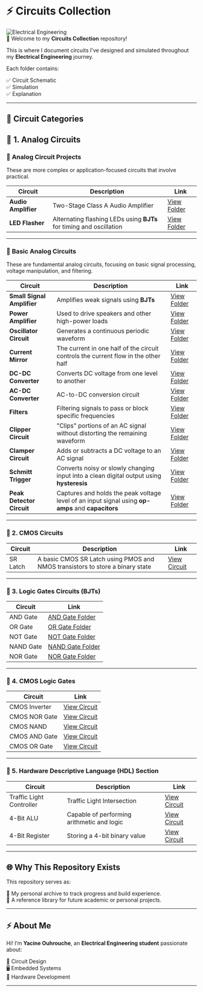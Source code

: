 # ⚡ Circuits Collection

![Electrical Engineering](https://img.shields.io/badge/Electrical%20Engineering-Projects-blue?style=for-the-badge)  
📡 Welcome to my **Circuits Collection** repository!

This is where I document circuits I’ve designed and simulated throughout my **Electrical Engineering** journey.

Each folder contains:

✅ Circuit Schematic  
✅ Simulation  
✅ Explanation  

---

## 📂 Circuit Categories

## 🔗 1. Analog Circuits

### 🔹 **Analog Circuit Projects**

These are more complex or application-focused circuits that involve practical.

| Circuit            | Description                                                                  | Link                                              |
|--------------------|------------------------------------------------------------------------------|---------------------------------------------------|
| **Audio Amplifier** | Two-Stage Class A Audio Amplifier | [View Folder](./Circuits_Projects/Audio_Amplifier) |
| **LED Flasher**     | Alternating flashing LEDs using **BJTs** for timing and oscillation | [View Folder](./Circuits_Projects/LED_Flasher/)       |

---

### 🔹 **Basic Analog Circuits**

These are fundamental analog circuits, focusing on basic signal processing, voltage manipulation, and filtering.

| Circuit                 | Description                                                                  | Link                                              |
|-------------------------|------------------------------------------------------------------------------|---------------------------------------------------|
| **Small Signal Amplifier** | Amplifies weak signals using **BJTs**                                      | [View Folder](./BJT_Circuits/Small_Signal_Amplifier) |
| **Power Amplifier**       | Used to drive speakers and other high-power loads                          | [View Folder](./BJT_Circuits/Power_Amplifier)     |
| **Oscillator Circuit**    | Generates a continuous periodic waveform                                   | [View Folder](./BJT_Circuits/Oscillator)         |
| **Current Mirror**        | The current in one half of the circuit controls the current flow in the other half | [View Folder](./BJT_Circuits/Current_mirror/)      |
| **DC-DC Converter**       | Converts DC voltage from one level to another                               | [View Folder](./BJT_Circuits/DCDC_Converter/)     |
| **AC-DC Converter**       | AC-to-DC conversion circuit                                                 | [View Folder](./BJT_Circuits/Rectifier/)          |
| **Filters**               | Filtering signals to pass or block specific frequencies                     | [View Folder](./BJT_Circuits/Filters/)            |
| **Clipper Circuit**       | "Clips" portions of an AC signal without distorting the remaining waveform   | [View Folder](./BJT_Circuits/Clipper_Circuit/)    |
| **Clamper Circuit**       | Adds or subtracts a DC voltage to an AC signal                              | [View Folder](./BJT_Circuits/Clamper_Circuits/)   |
| **Schmitt Trigger**       | Converts noisy or slowly changing input into a clean digital output using **hysteresis** | [View Folder](./BJT_Circuits/Schmitt_trigger)     |
| **Peak Detector Circuit** | Captures and holds the peak voltage level of an input signal using **op-amps** and **capacitors** | [View Folder](./BJT_Circuits/Peak_Detector)     |



---

### 🔗 2. CMOS Circuits 

| Circuit | Description | Link |
|---|---|---|
| SR Latch| A basic CMOS SR Latch using PMOS and NMOS transistors to store a binary state	 | [View Circuit](./CMOS_Circuits/SR_Latch/) |

---

### 🔗 3. Logic Gates Circuits (BJTs)

| Circuit | Link |
|---|---|
| AND Gate | [AND Gate Folder](./Logic_Gates/AND_Gate/) |
| OR Gate | [OR Gate Folder](./Logic_Gates/OR_Gate/) |
| NOT Gate | [NOT Gate Folder](./Logic_Gates/NOT_Gate/) |
| NAND Gate | [NAND Gate Folder](./Logic_Gates/NAND_Gate/) |
| NOR Gate | [NOR Gate Folder](./Logic_Gates/NOR_Gate/) |

---
### 🔗 4. CMOS Logic Gates

| Circuit |  Link |
|---|---|
| CMOS Inverter | [View Circuit](./CMOS_Logic_Gates/CMOS_NOT_Gate/) |
| CMOS NOR Gate | [View Circuit](./CMOS_Logic_Gates/CMOS_NOR_Gate/) |
| CMOS NAND | [View Circuit](./CMOS_Logic_Gates/CMOS_NAND_Gate/) |
| CMOS AND Gate | [View Circuit](./CMOS_Logic_Gates/CMOS_AND_Gate/) |
| CMOS OR Gate | [View Circuit](./CMOS_Logic_Gates/CMOS_OR_Gate/) |

---

### 🔗 5. Hardware Descriptive Language (HDL) Section

| Circuit | Description | Link |
|---|---|---|
| Traffic Light Controller |Traffic Light Intersection | [View Circuit](./HDL/Traffic_Light_Controller/) |
| 4-Bit ALU |Capable of performing arithmetic and logic | [View Circuit](./HDL/4_Bit_ALU/) |
| 4-Bit Register |Storing a 4-bit binary value | [View Circuit](./HDL/4_bit_register/) |

---

## 🌐 Why This Repository Exists

This repository serves as:

🚀 My personal archive to track progress and build experience.  
📖 A reference library for future academic or personal projects.  

---

## ⚡ About Me

Hi! I’m **Yacine Ouhrouche**, an **Electrical Engineering student** passionate about:

🔌 Circuit Design  
🖥️ Embedded Systems  
🔧 Hardware Development  

---
